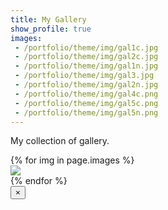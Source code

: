 ```yaml
---
title: My Gallery
show_profile: true
images:
 - /portfolio/theme/img/gal1c.jpg
 - /portfolio/theme/img/gal2c.jpg
 - /portfolio/theme/img/gal1n.jpg
 - /portfolio/theme/img/gal3.jpg
 - /portfolio/theme/img/gal2n.jpg
 - /portfolio/theme/img/gal4c.png
 - /portfolio/theme/img/gal5c.png
 - /portfolio/theme/img/gal5n.png
---
```


<style>
 .h:hover{
  opacity: 0.5;
 } 
</style>

My collection of gallery.


<div class="card-columns">
    {% for img in page.images %}
    <div class="card w-75" data-toggle="modal" data-target="#exampleModal" data-img="{{ img }}">
        <img class="card-img-top h" src="{{ img }}" />
    </div>
    {% endfor %}
</div>

<div class="modal fade" id="exampleModal">
  <div class="modal-dialog modal-lg modal-dialog-centered">
    <div class="modal-content w-75">
      <div class="modal-header">
        <button type="button" class="close" data-dismiss="modal" aria-label="Close">
          <span aria-hidden="true">&times;</span>
        </button>
      </div>
      <div class="modal-body">
        <img class="modal-img w-100" />
      </div>
    </div>
  </div>
</div>

<script type="text/javascript">
  $(document).ready(function() {
    $('#exampleModal').on('show.bs.modal', function (event) {
      var button = $(event.relatedTarget)
      var img = button.data('img')
      var modal = $(this)
      modal.find('.modal-img').attr('src', img)
    })
  })
</script>
